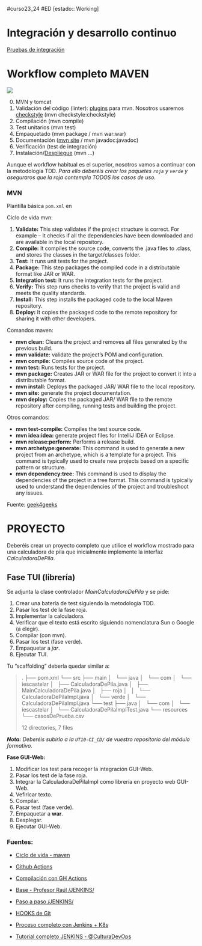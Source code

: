 #curso23_24 #ED [estado:: Working] 


# Integración y desarrollo continuo
[Pruebas de integración](https://qalified.com/es/blog/pruebas-de-integracion-que-son/)



# Workflow completo MAVEN
![](https://raul-profesor.github.io/Despliegue/img/deployment-pipeline.png)

0. MVN y tomcat
1. Validación del código (linter): [plugins](https://blog.stackademic.com/7-best-plugins-to-improve-code-quality-in-java-0c96168203ab) para mvn. Nosotros usaremos [checkstyle](https://github.com/checkstyle/checkstyle) (mvn checkstyle:checkstyle)
2. Compilación (mvn compile)
3. Test unitarios (mvn test)
4. Empaquetado (mvn package / mvn war:war)
5. Documentación ([mvn site](https://maven.apache.org/plugins/maven-javadoc-plugin/usage.html) / mvn javadoc:javadoc)
6. Verificación (test de integración)
7. Instalación/[Despliegue](https://raul-profesor.github.io/Despliegue/P3.1-Tomcat/) (mvn ...)

Aunque el workflow habitual es el superior, nosotros vamos a continuar con la metodología TDD. *Para ello deberéis crear los paquetes `roja` y `verde` y aseguraros que la roja contempla TODOS los casos de uso.*

### MVN
Plantilla básica `pom.xml` en 

Ciclo de vida mvn:
1.  **Validate:** This step validates if the project structure is correct. For example – It checks if all the dependencies have been downloaded and are available in the local repository.
2.  **Compile:** It compiles the source code, converts the .java files to .class, and stores the classes in the target/classes folder.
3.  **Test:** It runs unit tests for the project.
4.  **Package:** This step packages the compiled code in a distributable format like JAR or WAR.
5.  **Integration test:** It runs the integration tests for the project.
6.  **Verify:** This step runs checks to verify that the project is valid and meets the quality standards.
7.  **Install:** This step installs the packaged code to the local Maven repository.
8.  **Deploy:** It copies the packaged code to the remote repository for sharing it with other developers.

Comandos maven:
*   **mvn clean:** Cleans the project and removes all files generated by the previous build.
*   **mvn validate:** validate the project’s POM and configuration.
*   **mvn compile:** Compiles source code of the project.
*   **mvn test:** Runs tests for the project.
*   **mvn package:** Creates JAR or WAR file for the project to convert it into a distributable format.
*   **mvn install:** Deploys the packaged JAR/ WAR file to the local repository.
*   **mvn site:** generate the project documentation.
*   **mvn deploy:** Copies the packaged JAR/ WAR file to the remote repository after compiling, running tests and building the project.

Otros comandos:
*   **mvn test-compile:** Compiles the test source code.
*   **mvn idea:idea:** generate project files for IntelliJ IDEA or Eclipse.
*   **mvn release:perform:** Performs a release build.
*   **mvn archetype:generate:** This command is used to generate a new project from an archetype, which is a template for a project. This command is typically used to create new projects based on a specific pattern or structure.
*   **mvn dependency:tree:** This command is used to display the dependencies of the project in a tree format. This command is typically used to understand the dependencies of the project and troubleshoot any issues.

Fuente: [geek4geeks](https://www.geeksforgeeks.org/maven-lifecycle-and-basic-maven-commands/)


# PROYECTO
Deberéis crear un proyecto completo que utilice el workflow mostrado para una calculadora de pila que inicialmente implemente la interfaz *CalculadoraDePila*. 

## Fase TUI (librería)
Se adjunta la clase controlador *MainCalculadoraDePila* y se pide:
1. Crear una batería de test siguiendo la metodología TDD.
2. Pasar los test de la fase roja.
3. Implementar la calculadora.
4. Verificar que el texto está escrito siguiendo nomenclatura Sun o Google (a elegir).
5. Compilar (con mvn).
6. Pasar los test (fase verde).
7. Empaquetar a *jar*.
8. Ejecutar TUI.

Tu “scaffolding” debería quedar similar a:
> .
  ├── pom.xml
  └── src
      ├── main
      │   └── java
      │       └── com
      │           └── iescastelar
      │               ├── CalculadoraDePila.java
      │               ├── MainCalculadoraDePila.java
      │               ├── roja
      │               │   └── CalculadoraDePilaImpl.java
      │               └── verde
      │                   └── CalculadoraDePilaImpl.java
      └── test
          ├── java
          │   └── com
          │       └── iescastelar
          │           └── CalculadoraDePilaImplTest.java
          └── resources
              └── casosDePrueba.csv
>
> 12 directories, 7 files

***Nota:** Deberéis subirlo a la `UT10-CI_CD/` de vuestro repositorio del módulo formativo.*

**Fase GUI-Web:**
1. Modificar los test para recoger la integración GUI-Web.
2. Pasar los test de la fase roja.
3. Integrar la CalculadoraDePilaImpl como librería en proyecto web GUI-Web.
4. Vefiricar texto.
5. Compilar.
6. Pasar test (fase verde).
7. Empaquetar a **war**.
8. Desplegar.
9. Ejecutar GUI-Web.


### Fuentes:
+ [Ciclo de vida - maven](https://maven.apache.org/guides/introduction/introduction-to-the-lifecycle.html)

+ [Github Actions](https://resources.github.com/learn/pathways/automation/essentials/automated-application-deployment-with-github-actions-and-pages/?ref=reactivisima.com)
+ [Compilación con GH Actions](https://docs.github.com/es/actions/automating-builds-and-tests/building-and-testing-java-with-maven)

+ [Base - Profesor Raúl /JENKINS/](https://raul-profesor.github.io/DEAW/cicd/)
+ [Paso a paso /JENKINS/](https://codingpotions.com/jenkins-integracion-continua/)

+ [HOOKS de Git](https://hardfloat.es/blog/2021/03/23/desplegar-aplicaciones-con-git.html)
+ [Proceso completo con Jenkins + K8s](https://medium.com/@ghazanfaralidevops/continuous-delivery-for-docker-containers-14f09c0d3e2d)
+ [Tutorial completo JENKINS - @CulturaDevOps](https://www.youtube.com/playlist?app=desktop&list=PLdOotbFwzDIiU4Hs8ySZr-phOeGMBY_3D&cbrd=1)
